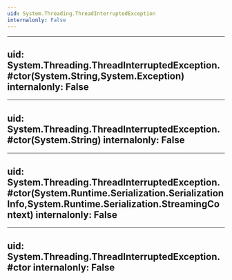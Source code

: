 ```yaml
---
uid: System.Threading.ThreadInterruptedException
internalonly: False
---
```


---
uid: System.Threading.ThreadInterruptedException.#ctor(System.String,System.Exception)
internalonly: False
---

---
uid: System.Threading.ThreadInterruptedException.#ctor(System.String)
internalonly: False
---

---
uid: System.Threading.ThreadInterruptedException.#ctor(System.Runtime.Serialization.SerializationInfo,System.Runtime.Serialization.StreamingContext)
internalonly: False
---

---
uid: System.Threading.ThreadInterruptedException.#ctor
internalonly: False
---
